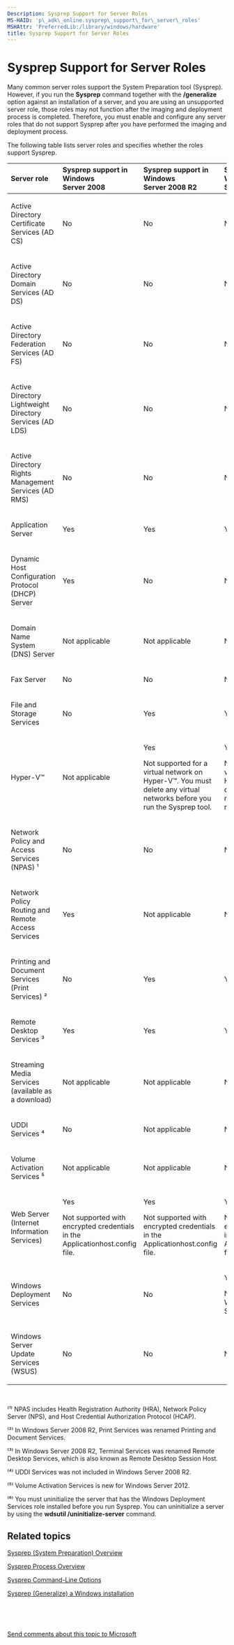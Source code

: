 ```yaml
---
Description: Sysprep Support for Server Roles
MS-HAID: 'p\_adk\_online.sysprep\_support\_for\_server\_roles'
MSHAttr: 'PreferredLib:/library/windows/hardware'
title: Sysprep Support for Server Roles
---
```


# Sysprep Support for Server Roles


Many common server roles support the System Preparation tool (Sysprep). However, if you run the **Sysprep** command together with the **/generalize** option against an installation of a server, and you are using an unsupported server role, those roles may not function after the imaging and deployment process is completed. Therefore, you must enable and configure any server roles that do not support Sysprep after you have performed the imaging and deployment process.

The following table lists server roles and specifies whether the roles support Sysprep.

<table>
<colgroup>
<col width="25%" />
<col width="25%" />
<col width="25%" />
<col width="25%" />
</colgroup>
<thead>
<tr class="header">
<th align="left">Server role</th>
<th align="left">Sysprep support in Windows Server 2008</th>
<th align="left">Sysprep support in Windows Server 2008 R2</th>
<th align="left">Sysprep support in Windows Server® 2012</th>
</tr>
</thead>
<tbody>
<tr class="odd">
<td align="left"><p>Active Directory Certificate Services (AD CS)</p></td>
<td align="left"><p>No</p></td>
<td align="left"><p>No</p></td>
<td align="left"><p>No</p></td>
</tr>
<tr class="even">
<td align="left"><p>Active Directory Domain Services (AD DS)</p></td>
<td align="left"><p>No</p></td>
<td align="left"><p>No</p></td>
<td align="left"><p>No</p></td>
</tr>
<tr class="odd">
<td align="left"><p>Active Directory Federation Services (AD FS)</p></td>
<td align="left"><p>No</p></td>
<td align="left"><p>No</p></td>
<td align="left"><p>No</p></td>
</tr>
<tr class="even">
<td align="left"><p>Active Directory Lightweight Directory Services (AD LDS)</p></td>
<td align="left"><p>No</p></td>
<td align="left"><p>No</p></td>
<td align="left"><p>No</p></td>
</tr>
<tr class="odd">
<td align="left"><p>Active Directory Rights Management Services (AD RMS)</p></td>
<td align="left"><p>No</p></td>
<td align="left"><p>No</p></td>
<td align="left"><p>No</p></td>
</tr>
<tr class="even">
<td align="left"><p>Application Server</p></td>
<td align="left"><p>Yes</p></td>
<td align="left"><p>Yes</p></td>
<td align="left"><p>Yes</p></td>
</tr>
<tr class="odd">
<td align="left"><p>Dynamic Host Configuration Protocol (DHCP) Server</p></td>
<td align="left"><p>Yes</p></td>
<td align="left"><p>No</p></td>
<td align="left"><p>No</p></td>
</tr>
<tr class="even">
<td align="left"><p>Domain Name System (DNS) Server</p></td>
<td align="left"><p>Not applicable</p></td>
<td align="left"><p>Not applicable</p></td>
<td align="left"><p>Not applicable</p></td>
</tr>
<tr class="odd">
<td align="left"><p>Fax Server</p></td>
<td align="left"><p>No</p></td>
<td align="left"><p>No</p></td>
<td align="left"><p>No</p></td>
</tr>
<tr class="even">
<td align="left"><p>File and Storage Services</p></td>
<td align="left"><p>No</p></td>
<td align="left"><p>Yes</p></td>
<td align="left"><p>Yes</p></td>
</tr>
<tr class="odd">
<td align="left"><p>Hyper-V™</p></td>
<td align="left"><p>Not applicable</p></td>
<td align="left"><p>Yes</p>
<p>Not supported for a virtual network on Hyper-V™. You must delete any virtual networks before you run the Sysprep tool.</p></td>
<td align="left"><p>Yes</p>
<p>Not supported for a virtual network on Hyper-V™. You must delete any virtual networks before you run the Sysprep tool.</p></td>
</tr>
<tr class="even">
<td align="left"><p>Network Policy and Access Services (NPAS) ¹</p></td>
<td align="left"><p>No</p></td>
<td align="left"><p>No</p></td>
<td align="left"><p>No</p></td>
</tr>
<tr class="odd">
<td align="left"><p>Network Policy Routing and Remote Access Services</p></td>
<td align="left"><p>Yes</p></td>
<td align="left"><p>Not applicable</p></td>
<td align="left"><p>Not applicable</p></td>
</tr>
<tr class="even">
<td align="left"><p>Printing and Document Services (Print Services) ²</p></td>
<td align="left"><p>No</p></td>
<td align="left"><p>Yes</p></td>
<td align="left"><p>Yes</p></td>
</tr>
<tr class="odd">
<td align="left"><p>Remote Desktop Services ³</p></td>
<td align="left"><p>Yes</p></td>
<td align="left"><p>Yes</p></td>
<td align="left"><p>Yes</p></td>
</tr>
<tr class="even">
<td align="left"><p>Streaming Media Services (available as a download)</p></td>
<td align="left"><p>Not applicable</p></td>
<td align="left"><p>Not applicable</p></td>
<td align="left"><p>Not applicable</p></td>
</tr>
<tr class="odd">
<td align="left"><p>UDDI Services ⁴</p></td>
<td align="left"><p>No</p></td>
<td align="left"><p>Not applicable</p></td>
<td align="left"><p>Not applicable</p></td>
</tr>
<tr class="even">
<td align="left"><p>Volume Activation Services ⁵</p></td>
<td align="left"><p>Not applicable</p></td>
<td align="left"><p>Not applicable</p></td>
<td align="left"><p>Not applicable</p></td>
</tr>
<tr class="odd">
<td align="left"><p>Web Server (Internet Information Services)</p></td>
<td align="left"><p>Yes</p>
<p>Not supported with encrypted credentials in the Applicationhost.config file.</p></td>
<td align="left"><p>Yes</p>
<p>Not supported with encrypted credentials in the Applicationhost.config file.</p></td>
<td align="left"><p>Yes</p>
<p>Not supported with encrypted credentials in the Applicationhost.config file.</p></td>
</tr>
<tr class="even">
<td align="left"><p>Windows Deployment Services</p></td>
<td align="left"><p>No</p></td>
<td align="left"><p>No</p></td>
<td align="left"><p>Yes</p>
<p>Not supported if Windows Deployment Services is initialized.⁶</p></td>
</tr>
<tr class="odd">
<td align="left"><p>Windows Server Update Services (WSUS)</p></td>
<td align="left"><p>No</p></td>
<td align="left"><p>No</p></td>
<td align="left"><p>No</p></td>
</tr>
</tbody>
</table>

 

⁽¹⁾ NPAS includes Health Registration Authority (HRA), Network Policy Server (NPS), and Host Credential Authorization Protocol (HCAP).

⁽²⁾ In Windows Server 2008 R2, Print Services was renamed Printing and Document Services.

⁽³⁾ In Windows Server 2008 R2, Terminal Services was renamed Remote Desktop Services, which is also known as Remote Desktop Session Host.

⁽⁴⁾ UDDI Services was not included in Windows Server 2008 R2.

⁽⁵⁾ Volume Activation Services is new for Windows Server 2012.

⁽⁶⁾ You must uninitialize the server that has the Windows Deployment Services role installed before you run Sysprep. You can uninitialize a server by using the **wdsutil /uninitialize-server** command.

## <span id="related_topics"></span>Related topics


[Sysprep (System Preparation) Overview](sysprep--system-preparation--overview.md)

[Sysprep Process Overview](sysprep-process-overview.md)

[Sysprep Command-Line Options](sysprep-command-line-options.md)

[Sysprep (Generalize) a Windows installation](sysprep--generalize--a-windows-installation.md)

 

 

[Send comments about this topic to Microsoft](mailto:wsddocfb@microsoft.com?subject=Documentation%20feedback%20%5Bp_adk_online\p_adk_online%5D:%20Sysprep%20Support%20for%20Server%20Roles%20%20RELEASE:%20%284/11/2016%29&body=%0A%0APRIVACY%20STATEMENT%0A%0AWe%20use%20your%20feedback%20to%20improve%20the%20documentation.%20We%20don't%20use%20your%20email%20address%20for%20any%20other%20purpose,%20and%20we'll%20remove%20your%20email%20address%20from%20our%20system%20after%20the%20issue%20that%20you're%20reporting%20is%20fixed.%20While%20we're%20working%20to%20fix%20this%20issue,%20we%20might%20send%20you%20an%20email%20message%20to%20ask%20for%20more%20info.%20Later,%20we%20might%20also%20send%20you%20an%20email%20message%20to%20let%20you%20know%20that%20we've%20addressed%20your%20feedback.%0A%0AFor%20more%20info%20about%20Microsoft's%20privacy%20policy,%20see%20http://privacy.microsoft.com/default.aspx. "Send comments about this topic to Microsoft")





